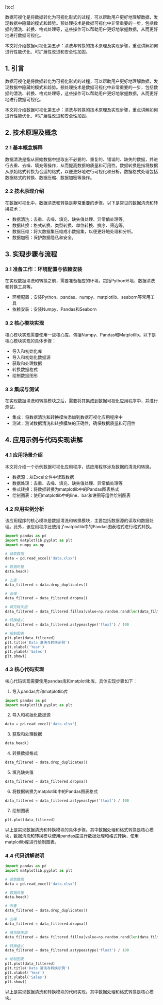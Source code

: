 
[toc]                    
                
                
数据可视化是将数据转化为可视化形式的过程，可以帮助用户更好地理解数据，发现数据中隐藏的模式和趋势。预处理技术是数据可视化中非常重要的一步，包括数据的清洗、转换、格式处理等，这些操作可以帮助用户更好地掌握数据，从而更好地进行数据可视化。

本文将介绍数据可视化第五步：清洗与转换的技术原理及实现步骤，重点讲解如何进行性能优化、可扩展性改进和安全性加固。

## 1. 引言

数据可视化是将数据转化为可视化形式的过程，可以帮助用户更好地理解数据，发现数据中隐藏的模式和趋势。预处理技术是数据可视化中非常重要的一步，包括数据的清洗、转换、格式处理等，这些操作可以帮助用户更好地掌握数据，从而更好地进行数据可视化。

本文将介绍数据可视化第五步：清洗与转换的技术原理及实现步骤，重点讲解如何进行性能优化、可扩展性改进和安全性加固。

## 2. 技术原理及概念

### 2.1 基本概念解释

数据清洗是指从原始数据中提取出不必要的、重复的、错误的、缺失的数据，并进行去重、去噪、填充等操作，从而提高数据的质量和可用性。数据转换是指将数据从原始格式转换为合适的格式，以便更好地进行可视化和分析。数据格式处理包括数据格式的转换、数据压缩、数据加密等操作。

### 2.2 技术原理介绍

在数据可视化中，数据清洗和转换是非常重要的步骤，以下是常见的数据清洗和转换技术：

- 数据清洗：去重、去噪、填充、缺失值处理、异常值处理等。
- 数据转换：格式转换、类型转换、单位转换、排序、筛选等。
- 数据压缩：将大数据集压缩成小数据集，以便更好地处理和分析。
- 数据加密：保护数据隐私和安全。

## 3. 实现步骤与流程

### 3.1 准备工作：环境配置与依赖安装

在实现数据清洗和转换之前，需要准备相应的环境，包括Python环境、数据清洗和转换工具等。

- 环境配置：安装Python、pandas、numpy、matplotlib、seaborn等常用工具
- 依赖安装：安装Numpy、Pandas和Seaborn

### 3.2 核心模块实现

核心模块实现需要使用一些核心库，包括Numpy、Pandas和Matplotlib。以下是核心模块实现的具体步骤：

- 导入和初始化库
- 导入和初始化数据源
- 获取和处理数据
- 转换数据格式
- 绘制数据图形

### 3.3 集成与测试

在实现数据清洗和转换模块之后，需要将其集成到数据可视化应用程序中，并进行测试。

- 集成：将数据清洗和转换模块添加到数据可视化应用程序中
- 测试：测试数据清洗和转换模块的正确性，确保数据质量和可用性

## 4. 应用示例与代码实现讲解

### 4.1 应用场景介绍

本文将介绍一个示例数据可视化应用程序，该应用程序涉及数据的清洗和转换。

- 数据源：从Excel文件中读取数据
- 数据处理：去重、去噪、填充、缺失值处理、异常值处理等
- 格式转换：将数据转换为matplotlib中的Pandas图表格式
- 绘制图表：使用matplotlib中的line、bar和饼图等组件绘制图表

### 4.2 应用实例分析

该应用程序的核心模块是数据清洗和转换模块，主要包括数据源的读取和数据处理。此外，该应用程序还使用了matplotlib中的Pandas图表格式进行格式转换。

```python
import pandas as pd
import matplotlib.pyplot as plt
import numpy as np

# 读取数据
data = pd.read_excel('data.xlsx')

# 数据处理
data.head()

# 去重
data_filtered = data.drop_duplicates()

# 去噪
data_filtered = data_filtered.dropna()

# 填充缺失值
data_filtered = data_filtered.fillna(value=np.random.rand(len(data_filtered)))

# 转换格式
data_filtered = data_filtered.astypeastype('float') / 100

# 绘制图表
plt.plot(data_filtered)
plt.title('Data 清洗与转换示例')
plt.xlabel('Year')
plt.ylabel('Sales')
plt.show()
```

### 4.3 核心代码实现

核心代码实现需要使用pandas库和matplotlib库，具体实现步骤如下：

1. 导入pandas库和matplotlib库

```python
import pandas as pd
import matplotlib.pyplot as plt
```

2. 导入和初始化数据源

```python
data = pd.read_excel('data.xlsx')
```

3. 获取和处理数据

```python
data.head()
```

4. 转换数据格式

```python
data_filtered = data.drop_duplicates()
```

5. 填充缺失值

```python
data_filtered = data_filtered.dropna()
```

6. 将数据转换为matplotlib中的Pandas图表格式

```python
data_filtered = data_filtered.astypeastype('float') / 100
```

7. 绘制图表

```python
plt.plot(data_filtered)
```

以上是实现数据清洗和转换模块的具体步骤，其中数据处理和格式转换是核心模块，数据清洗和转换模块使用pandas库进行数据处理和格式转换，使用matplotlib库进行绘制图表。

### 4.4 代码讲解说明

```python
import pandas as pd
import matplotlib.pyplot as plt

# 读取数据
data = pd.read_excel('data.xlsx')

# 数据处理
data.head()

# 去重
data_filtered = data.drop_duplicates()

# 去噪
data_filtered = data_filtered.dropna()

# 填充缺失值
data_filtered = data_filtered.fillna(value=np.random.rand(len(data_filtered)))

# 转换格式
data_filtered = data_filtered.astypeastype('float') / 100

# 绘制图表
plt.plot(data_filtered)
plt.title('Data 清洗与转换示例')
plt.xlabel('Year')
plt.ylabel('Sales')
plt.show()
```

以上是实现数据清洗和转换模块的代码实现，其中数据处理和格式转换是核心模块。

